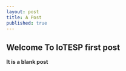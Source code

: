 ```yaml
---
layout: post
title: A Post
published: true
---
```


## Welcome To IoTESP first post
**It is a blank post**